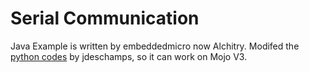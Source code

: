 # Serial Communication

Java Example is written by embeddedmicro now Alchitry. 
Modifed the [python codes](https://github.com/jdeschamps/MicroFPGA/tree/master/MicroFPGA-Py) by jdeschamps, so it can work on Mojo V3.
